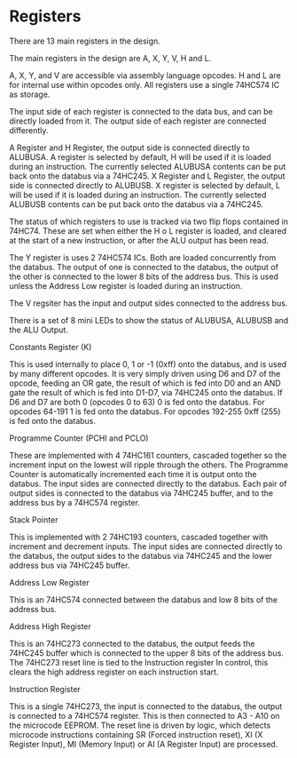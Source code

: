 # Registers

There are 13 main registers in the design.

The main registers in the design are A, X, Y, V, H and L.

A, X, Y, and V are accessible via assembly language opcodes. H and L are for internal use within opcodes only. All registers use a single 74HC574 IC as storage.

The input side of each register is connected to the data bus, and can be directly loaded from it. The output side of each register are connected differently.

A Register and H Register, the output side is connected directly to ALUBUSA. A register is selected by default, H will be used if it is loaded during an instruction.
The currently selected ALUBUSA contents can be put back onto the databus via a 74HC245.
X Register and L Register, the output side is connected directly to ALUBUSB. X register is selected by default, L will be used if it is loaded during an instruction.
The currently selected ALUBUSB contents can be put back onto the databus via a 74HC245.

The status of which registers to use is tracked via two flip flops contained in 74HC74. These are set when either the H o L register is loaded, and cleared at the start of a new instruction, or after the ALU output has been read.

The Y register is uses 2 74HC574 ICs. Both are loaded concurrently from the databus. The output of one is connected to the databus, the output of the other is connected to the lower 8 bits of the address bus. This is used unless the Address Low register is loaded during an instruction.

The V regsiter has the input and output sides connected to the address bus.

There is a set of 8 mini LEDs to show the status of ALUBUSA, ALUBUSB and the ALU Output.

Constants Register (K)

This is used internally to place 0, 1 or -1 (0xff) onto the databus, and is used by many different opcodes. It is very simply driven using D6 and D7 of the opcode, feeding an OR gate, the result of which is fed into D0 and an AND gate the result of which is fed into D1-D7, via 74HC245 onto the databus. If D6 and D7 are both 0 (opcodes 0 to 63) 0 is fed onto the databus. For opcodes 64-191 1 is fed onto the databus. For opcodes 192-255 0xff (255) is fed onto the databus.

Programme Counter (PCHI and PCLO)

These are implemented with 4 74HC161 counters, cascaded together so the increment input on the lowest will ripple through the others. The Programme Counter is automatically incremented each time it is output onto the databus. The input sides are connected directly to the databus. Each pair of output sides is connected to the databus via 74HC245 buffer, and to the address bus by a 74HC574 register.

Stack Pointer

This is implemented with 2 74HC193 counters, cascaded together with increment and decrement inputs. The input sides are connected directly to the databus, the output sides to the databus via 74HC245 and the lower address bus via 74HC245 buffer.

Address Low Register

This is an 74HC574 connected between the databus and low 8 bits of the address bus.

Address High Register

This is an 74HC273 connected to the databus, the output feeds the 74HC245 buffer which is connected to the upper 8 bits of the address bus. The 74HC273 reset line is tied to the Instruction register In control, this clears the high address register on each instruction start.

Instruction Register

This is a single 74HC273, the input is connected to the databus, the output is connected to a 74HC574 register. This is then connected to A3 - A10 on the microcode EEPROM. The reset line is driven by logic, which detects microcode instructions containing SR (Forced instruction reset), XI (X Register Input), MI (Memory Input) or AI (A Register Input) are processed.

